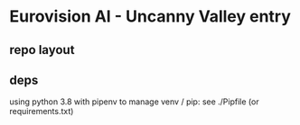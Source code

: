 
# Eurovision AI - Uncanny Valley entry


##  repo layout


## deps

using python 3.8 with pipenv to manage venv / pip: see ./Pipfile (or requirements.txt)
